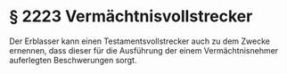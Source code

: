# § 2223 Vermächtnisvollstrecker
Der Erblasser kann einen Testamentsvollstrecker auch zu dem Zwecke ernennen, dass dieser für die Ausführung der einem Vermächtnisnehmer auferlegten Beschwerungen sorgt.